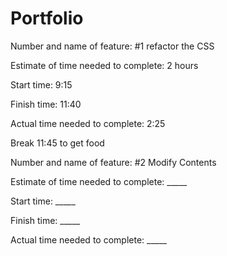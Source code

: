 # Portfolio

Number and name of feature: #1 refactor the CSS

Estimate of time needed to complete: 2 hours

Start time: 9:15

Finish time: 11:40

Actual time needed to complete: 2:25

Break 11:45 to get food

Number and name of feature: #2 Modify Contents

Estimate of time needed to complete: _____

Start time: _____

Finish time: _____

Actual time needed to complete: _____